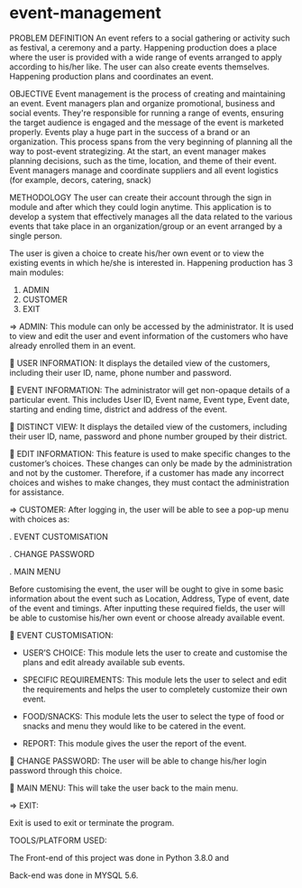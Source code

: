 # event-management
PROBLEM DEFINITION
An event refers to a social gathering or activity such as festival, a
ceremony and a party. Happening production does a place where the user is
provided with a wide range of events arranged to apply according to his/her
like. The user can also create events themselves. Happening production
plans and coordinates an event.

OBJECTIVE
Event management is the process of creating and maintaining an event.
Event managers plan and organize promotional, business and social events.
They're responsible for running a range of events, ensuring the target
audience is engaged and the message of the event is marketed properly.
Events play a huge part in the success of a brand or an organization. This
process spans from the very beginning of planning all the way to post-event
strategizing. At the start, an event manager makes planning decisions, such
as the time, location, and theme of their event. Event managers manage and
coordinate suppliers and all event logistics (for example, decors, catering,
snack)

METHODOLOGY
The user can create their account through the sign in module and after
which they could login anytime. This application is to develop a system that
effectively manages all the data related to the various events that take place in
an organization/group or an event arranged by a single person.


The user is given a choice to create his/her own event or to view the
existing events in which he/she is interested in.
Happening production has 3 main modules:

1. ADMIN
2. CUSTOMER
3. EXIT



=> ADMIN:
This module can only be accessed by the administrator. It is used to
view and edit the user and event information of the customers who have
already enrolled them in an event.

 USER INFORMATION: It displays the detailed view of the
customers, including their user ID, name, phone number and password.

 EVENT INFORMATION: The administrator will get non-opaque
details of a particular event. This includes User ID, Event name,
Event type, Event date, starting and ending time, district and address
of the event.

 DISTINCT VIEW: It displays the detailed view of the customers,
including their user ID, name, password and phone number grouped by
their district.

 EDIT INFORMATION: This feature is used to make specific
changes to the customer’s choices. These changes can only be made by
the administration and not by the customer. Therefore, if a customer
has made any incorrect choices and wishes to make changes, they must
contact the administration for assistance.



=> CUSTOMER:
After logging in, the user will be able to see a pop-up menu with
choices as:

. EVENT CUSTOMISATION

. CHANGE PASSWORD

. MAIN MENU
   
Before customising the event, the user will be ought to give in some
basic information about the event such as Location, Address, Type of event,
date of the event and timings. After inputting these required fields, the user
will be able to customise his/her own event or choose already available
event.



 EVENT CUSTOMISATION:

- USER’S CHOICE: This module lets the user to create and
customise the plans and edit already available sub events.

- SPECIFIC REQUIREMENTS: This module lets the user to
select and edit the requirements and helps the user to completely
customize their own event.

- FOOD/SNACKS: This module lets the user to select the type of
food or snacks and menu they would like to be catered in the event.

- REPORT: This module gives the user the report of the event.


 CHANGE PASSWORD: The user will be able to change his/her
login password through this choice.


 MAIN MENU: This will take the user back to the main menu.



=> EXIT:

Exit is used to exit or terminate the program.


TOOLS/PLATFORM USED:

The Front-end of this project was done in Python 3.8.0 and

Back-end was done in MYSQL 5.6.

